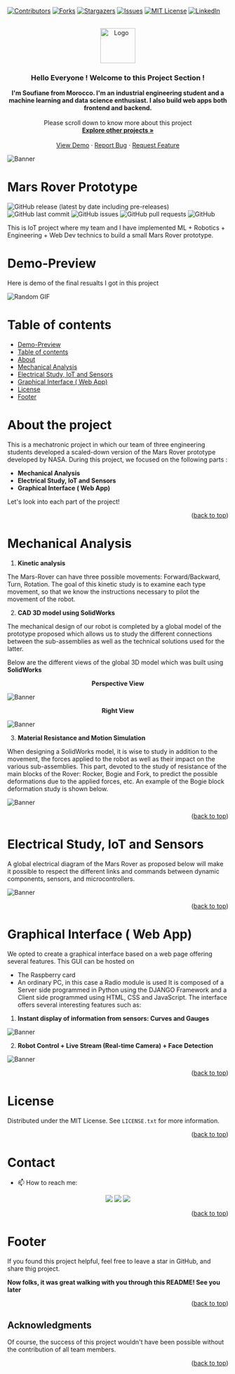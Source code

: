 <div id="top"></div>
<!--
*** Thanks for checking out the Best-README-Template. If you have a suggestion
*** that would make this better, please fork the repo and create a pull request
*** or simply open an issue with the tag "enhancement".
*** Don't forget to give the project a star!
*** Thanks again! Now go create something AMAZING! :D
-->



<!-- PROJECT SHIELDS -->
<!--
*** I'm using markdown "reference style" links for readability.
*** Reference links are enclosed in brackets [ ] instead of parentheses ( ).
*** See the bottom of this document for the declaration of the reference variables
*** for contributors-url, forks-url, etc. This is an optional, concise syntax you may use.
*** https://www.markdownguide.org/basic-syntax/#reference-style-links
-->
[![Contributors][contributors-shield]][contributors-url]
[![Forks][forks-shield]][forks-url]
[![Stargazers][stars-shield]][stars-url]
[![Issues][issues-shield]][issues-url]
[![MIT License][license-shield]][license-url]
[![LinkedIn][linkedin-shield]][linkedin-url]



<!-- PROJECT LOGO -->
<br />
<div align="center">
  <a href="https://github.com/Dahimi/SQL-and-Data-Visualization-Projects">
    <img src="p1.png" alt="Logo" width="80" height="80">
  </a>

<h3 align="center">Hello Everyone ! Welcome to this Project Section !</h3>

  <p align="center">
    <strong>I'm Soufiane from Morocco. I'm an industrial engineering student and a machine learning and data science enthusiast. I also build web apps both frontend and backend. </strong>
    <br />
    <br />
    Please scroll down to know more about this project
    <br />
    <a href="https://github.com/Dahimi/SQL-and-Data-Visualization-Projects"><strong>Explore other projects »</strong></a>
    <br />
    <br />
    <a href="https://github.com/Dahimi/SQL-and-Data-Visualization-Projects">View Demo</a>
    ·
    <a href="https://github.com/Dahimi/SQL-and-Data-Visualization-Projects/issues">Report Bug</a>
    ·
    <a href="https://github.com/Dahimi/SQL-and-Data-Visualization-Projects/issues">Request Feature</a>
  </p>
</div>



<!-- Add banner here -->
![Banner](https://github.com/Dahimi/Mars-Rover-Prototype/blob/main/background.JPG)

# Mars Rover Prototype

<!-- Add buttons here -->

![GitHub release (latest by date including pre-releases)](https://img.shields.io/github/v/release/Dahimi/awesome-readme?include_prereleases)
![GitHub last commit](https://img.shields.io/github/last-commit/Dahimi/SQL-and-Data-Visualization-Projects)
![GitHub issues](https://img.shields.io/github/issues-raw/Dahimi/SQL-and-Data-Visualization-Projects)
![GitHub pull requests](https://img.shields.io/github/issues-pr/Dahimi/SQL-and-Data-Visualization-Projects)
![GitHub](https://img.shields.io/github/license/Dahimi/SQL-and-Data-Visualization-Projects)

<!-- Describe your project in brief -->

This is IoT project where my team and I have implemented ML + Robotics + Engineering + Web Dev technics to build a small Mars Rover prototype. 

# Demo-Preview
<!-- Add a demo for your project -->
Here is demo of the final resualts I got in this project 

![Random GIF](https://media.giphy.com/media/ZVik7pBtu9dNS/giphy.gif)

# Table of contents
 
- [Demo-Preview](#demo-preview)
- [Table of contents](#table-of-contents)
- [About](#About-the-project)
- [Mechanical Analysis](#mechanical-analysis)
- [Electrical Study, IoT and Sensors](#Electrical-Study,-IoT-and-Sensors)
- [Graphical Interface ( Web App)](#Graphical-Interface-(-Web-App))
- [License](#license)
- [Footer](#footer)

# About the project

This is a mechatronic project in which our team of three engineering students developed a scaled-down version of the Mars Rover prototype developed by NASA. During this project, we focused on the following parts : 
- **Mechanical Analysis** 
- **Electrical Study, IoT and Sensors**
- **Graphical Interface ( Web App)** 

Let's look into each part of the project!
<p align="right">(<a href="#top">back to top</a>)</p>

# Mechanical Analysis

1. **Kinetic analysis**

  The Mars-Rover can have three possible movements: Forward/Backward, Turn, Rotation. The goal of this kinetic study is to examine each type movement, so that we know the instructions necessary to pilot the movement of the robot.
  
2. **CAD 3D model using SolidWorks**

  The mechanical design of our robot is completed by a global model of the prototype proposed which allows us to study the different connections between the sub-assemblies as well as the technical solutions used for the latter.
  
Below are the different views of the global 3D model which was built using **SolidWorks** <br>
<p align="center"><strong>Perspective View</strong></p>

<!-- Add banner here -->
![Banner](https://github.com/Dahimi/Mars-Rover-Prototype/blob/main/img1.JPG)

<p align="center"><strong>Right View</strong></p>

<!-- Add banner here -->
![Banner](https://github.com/Dahimi/Mars-Rover-Prototype/blob/main/img2.JPG)

3. **Material Resistance and Motion Simulation**

  When designing a SolidWorks model, it is wise to study in addition to the movement, the forces applied to the robot as well as their impact on the various sub-assemblies.
  This part, devoted to the study of resistance of the main blocks of the Rover: Rocker, Bogie and Fork, to predict the possible deformations due to the applied forces, etc.
  An example of the Bogie block deformation study is shown below. <br>

<!-- Add banner here -->
![Banner](https://github.com/Dahimi/Mars-Rover-Prototype/blob/main/img3.JPG)
<p align="right">(<a href="#top">back to top</a>)</p>


# Electrical Study, IoT and Sensors

A global electrical diagram of the Mars Rover as proposed below will make it possible to respect the different links and commands between dynamic components, sensors, and microcontrollers.


<!-- Add banner here -->
![Banner](https://github.com/Dahimi/Mars-Rover-Prototype/blob/main/img4.JPG)
<p align="right">(<a href="#top">back to top</a>)</p>

# Graphical Interface ( Web App)

We opted to create a graphical interface based on a web page offering several features. This GUI can be hosted on
- The Raspberry card
- An ordinary PC, in this case a Radio module is used
It is composed of a Server side programmed in Python using the DJANGO Framework and a Client side programmed using HTML, CSS and JavaScript. The interface offers several interesting features such as:
1. **Instant display of information from sensors: Curves and Gauges** 

<!-- Add banner here -->
![Banner](https://github.com/Dahimi/Mars-Rover-Prototype/blob/main/img5.JPG)

2. **Robot Control + Live Stream (Real-time Camera) + Face Detection**

<!-- Add banner here -->
![Banner](https://github.com/Dahimi/Mars-Rover-Prototype/blob/main/img6.JPG)
<p align="right">(<a href="#top">back to top</a>)</p>



<!-- LICENSE -->
# License

Distributed under the MIT License. See `LICENSE.txt` for more information.

<p align="right">(<a href="#top">back to top</a>)</p>



<!-- CONTACT -->
# Contact

- 📫 How to reach me:

<p align = 'center'>
<a href='mailto:soufianedahimi01@gmail.com'><img src ='https://img.shields.io/badge/Gmail-D14836?style=for-the-badge&logo=gmail&logoColor=white'/></a> 
<a href = 'https://www.linkedin.com/in/soufiane-dahimi/'><img src ='https://img.shields.io/badge/LinkedIn-0077B5?style=for-the-badge&logo=linkedin&logoColor=white'/></a>
<a href = 'https://github.com/Dahimi'><img src ='https://img.shields.io/badge/GitHub-100000?style=for-the-badge&logo=github&logoColor=white'/></a>
</p>

<p align="right">(<a href="#top">back to top</a>)</p>

# Footer

If you found this project helpful, feel free to leave a star in GitHub, and share thig project.

**Now folks, it was great walking with you through this README! See you later**
<p align="right">(<a href="#top">back to top</a>)</p>

<!-- ACKNOWLEDGMENTS -->
## Acknowledgments

Of course, the success of this project wouldn't have been possible without the contribution of all team members.

<p align="right">(<a href="#top">back to top</a>)</p>


<!-- MARKDOWN LINKS & IMAGES -->
<!-- https://www.markdownguide.org/basic-syntax/#reference-style-links -->
[contributors-shield]: https://img.shields.io/github/contributors/Dahimi/SQL-and-Data-Visualization-Projects.svg?style=for-the-badge
[contributors-url]: https://github.com/Dahimi/SQL-and-Data-Visualization-Projects/graphs/contributors
[forks-shield]: https://img.shields.io/github/forks/Dahimi/SQL-and-Data-Visualization-Projects.svg?style=for-the-badge
[forks-url]: https://github.com/Dahimi/SQL-and-Data-Visualization-Projects/network/members
[stars-shield]: https://img.shields.io/github/stars/Dahimi/SQL-and-Data-Visualization-Projects.svg?style=for-the-badge
[stars-url]: https://github.com/Dahimi/SQL-and-Data-Visualization-Projects/stargazers
[issues-shield]: https://img.shields.io/github/issues/Dahimi/SQL-and-Data-Visualization-Projects.svg?style=for-the-badge
[issues-url]: https://github.com/Dahimi/SQL-and-Data-Visualization-Projects/issues
[license-shield]: https://img.shields.io/github/license/Dahimi/SQL-and-Data-Visualization-Projects.svg?style=for-the-badge
[license-url]: https://github.com/Dahimi/SQL-and-Data-Visualization-Projects/blob/master/LICENSE.txt
[linkedin-shield]: https://img.shields.io/badge/-LinkedIn-black.svg?style=for-the-badge&logo=linkedin&colorB=555
[linkedin-url]: https://linkedin.com/in/soufiane-dahimi
[product-screenshot]: images/screenshot.png
